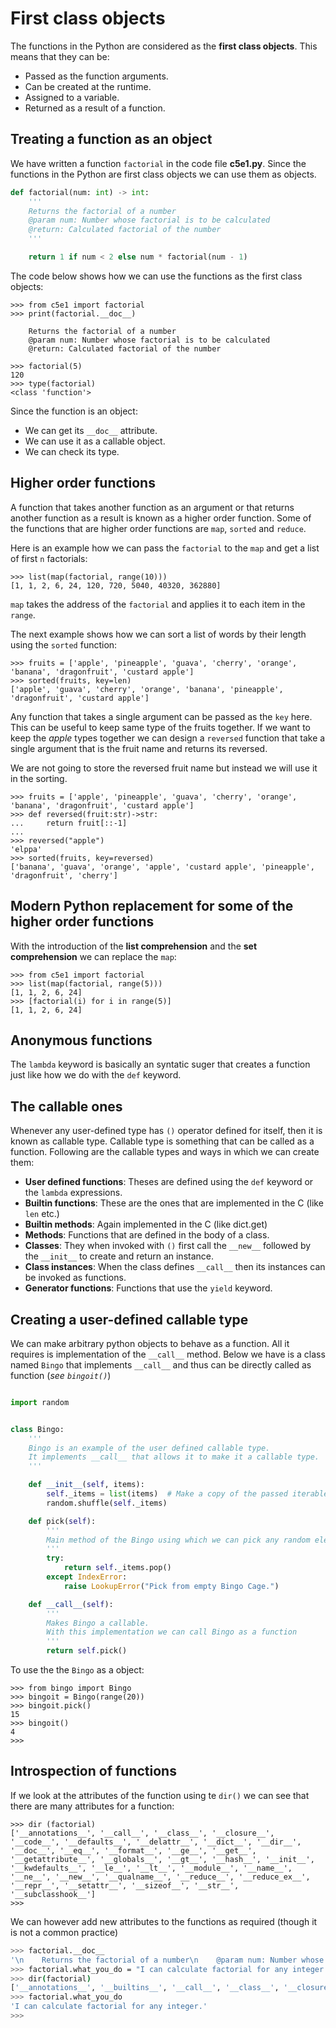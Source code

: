 # First class objects
The functions in the Python are considered as the **first class objects**. This means that they can be:
- Passed as the function arguments.
- Can be created at the runtime.
- Assigned to a variable.
- Returned as a result of a function.

## Treating a function as an object

We have written a function `factorial` in the code file **c5e1.py**. Since the functions in the Python are first class objects we can use them as objects.

```python
def factorial(num: int) -> int:
    '''
    Returns the factorial of a number
    @param num: Number whose factorial is to be calculated
    @return: Calculated factorial of the number
    '''

    return 1 if num < 2 else num * factorial(num - 1) 
```

The code below shows how we can use the functions as the first class objects:

```pycon
>>> from c5e1 import factorial
>>> print(factorial.__doc__)

    Returns the factorial of a number
    @param num: Number whose factorial is to be calculated
    @return: Calculated factorial of the number
    
>>> factorial(5)
120
>>> type(factorial)
<class 'function'>
```

Since the function is an object:
- We can get its `__doc__` attribute.
- We can use it as a callable object.
- We can check its type.

## Higher order functions

A function that takes another function as an argument or that returns another function as a result is known as a higher order function. Some of the functions that are higher order functions are `map`, `sorted` and `reduce`.

Here is an example how we can pass the `factorial` to the `map` and get a list of first `n` factorials:

```pycon
>>> list(map(factorial, range(10)))
[1, 1, 2, 6, 24, 120, 720, 5040, 40320, 362880]
```

`map` takes the address of the `factorial` and applies it to each item in the `range`.

The next example shows how we can sort a list of words by their length using the `sorted` function:

```pycon
>>> fruits = ['apple', 'pineapple', 'guava', 'cherry', 'orange', 'banana', 'dragonfruit', 'custard apple']
>>> sorted(fruits, key=len)
['apple', 'guava', 'cherry', 'orange', 'banana', 'pineapple', 'dragonfruit', 'custard apple']
```

Any function that takes a single argument can be passed as the `key` here. This can be useful to keep same type of the fruits together. If we want to keep the *apple* types together we can design a `reversed` function that take a single argument that is the fruit name and returns its reversed.

We are not going to store the reversed fruit name but instead we will use it in the sorting.

```pycon
>>> fruits = ['apple', 'pineapple', 'guava', 'cherry', 'orange', 'banana', 'dragonfruit', 'custard apple']
>>> def reversed(fruit:str)->str:
...     return fruit[::-1]
... 
>>> reversed("apple")
'elppa'
>>> sorted(fruits, key=reversed)
['banana', 'guava', 'orange', 'apple', 'custard apple', 'pineapple', 'dragonfruit', 'cherry']
```

## Modern Python replacement for some of the higher order functions

With the introduction of the **list comprehension** and the **set comprehension** we can replace the `map`:

```pycon
>>> from c5e1 import factorial
>>> list(map(factorial, range(5)))
[1, 1, 2, 6, 24]
>>> [factorial(i) for i in range(5)]
[1, 1, 2, 6, 24]
```

## Anonymous functions

The `lambda` keyword is basically an syntatic suger that creates a function just like how we do with the `def` keyword.

## The callable ones

Whenever any user-defined type has `()` operator defined for itself, then it is known as callable type. Callable type is something that can be called as a function. Following are the callable types and ways in which we can create them:

- **User defined functions**: Theses are defined using the `def` keyword or the `lambda` expressions.
- **Builtin functions**: These are the ones that are implemented in the C (like `len` etc.)
- **Builtin methods**: Again implemented in the C (like dict.get)
- **Methods**: Functions that are defined in the body of a class.
- **Classes**: They when invoked with `()` first call the `__new__` followed by the `__init__` to create and return an instance.
- **Class instances**: When the class defines `__call__` then its instances can be invoked as functions.
- **Generator functions**: Functions that use the `yield` keyword.

## Creating a user-defined callable type

We can make arbitrary python objects to behave as a function. All it requires is implementation of the `__call__` method.
Below we have is a class named `Bingo` that implements `__call__` and thus can be directly called as function (*see `bingoit()`*)

```python

import random


class Bingo:
    '''
    Bingo is an example of the user defined callable type.
    It implements __call__ that allows it to make it a callable type.
    '''

    def __init__(self, items):
        self._items = list(items)  # Make a copy of the passed iterable
        random.shuffle(self._items)

    def pick(self):
        '''
        Main method of the Bingo using which we can pick any random element
        '''
        try:
            return self._items.pop()
        except IndexError:
            raise LookupError("Pick from empty Bingo Cage.")

    def __call__(self):
        '''
        Makes Bingo a callable.
        With this implementation we can call Bingo as a function
        '''
        return self.pick()
```

To use the the `Bingo` as a object:

```pycon
>>> from bingo import Bingo
>>> bingoit = Bingo(range(20))
>>> bingoit.pick()
15
>>> bingoit()
4
>>>
```

## Introspection of functions

If we look at the attributes of the function using te `dir()` we can see that there are many attributes for a function:

```pycon
>>> dir (factorial)
['__annotations__', '__call__', '__class__', '__closure__', '__code__', '__defaults__', '__delattr__', '__dict__', '__dir__', '__doc__', '__eq__', '__format__', '__ge__', '__get__', '__getattribute__', '__globals__', '__gt__', '__hash__', '__init__', '__kwdefaults__', '__le__', '__lt__', '__module__', '__name__', '__ne__', '__new__', '__qualname__', '__reduce__', '__reduce_ex__', '__repr__', '__setattr__', '__sizeof__', '__str__', '__subclasshook__']
>>>
```

We can however add new attributes to the functions as required (though it is not a common practice)

```bash
>>> factorial.__doc__
'\n    Returns the factorial of a number\n    @param num: Number whose factorial is to be calculated\n    @return: Calculated factorial of the number\n    '
>>> factorial.what_you_do = "I can calculate factorial for any integer."
>>> dir(factorial)
['__annotations__', '__builtins__', '__call__', '__class__', '__closure__', '__code__', '__defaults__', '__delattr__', '__dict__', '__dir__', '__doc__', '__eq__', '__format__', '__ge__', '__get__', '__getattribute__', '__getstate__', '__globals__', '__gt__', '__hash__', '__init__', '__init_subclass__', '__kwdefaults__', '__le__', '__lt__', '__module__', '__name__', '__ne__', '__new__', '__qualname__', '__reduce__', '__reduce_ex__', '__repr__', '__setattr__', '__sizeof__', '__str__', '__subclasshook__', 'what_you_do']
>>> factorial.what_you_do
'I can calculate factorial for any integer.'
>>>
```
